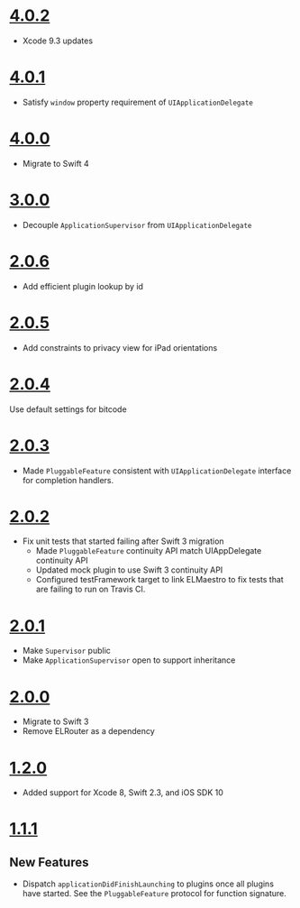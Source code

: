 # [4.0.2](https://github.com/Electrode-iOS/ELMaestro/releases/tag/v4.0.2)

- Xcode 9.3 updates

# [4.0.1](https://github.com/Electrode-iOS/ELMaestro/releases/tag/v4.0.1)

- Satisfy `window` property requirement of `UIApplicationDelegate`

# [4.0.0](https://github.com/Electrode-iOS/ELMaestro/releases/tag/v4.0.0)

- Migrate to Swift 4

# [3.0.0](https://github.com/Electrode-iOS/ELMaestro/releases/tag/v3.0.0)

- Decouple `ApplicationSupervisor` from `UIApplicationDelegate`

# [2.0.6](https://github.com/Electrode-iOS/ELMaestro/releases/tag/v2.0.6)

- Add efficient plugin lookup by id

# [2.0.5](https://github.com/Electrode-iOS/ELMaestro/releases/tag/v2.0.5)

- Add constraints to privacy view for iPad orientations

# [2.0.4](https://github.com/Electrode-iOS/ELMaestro/releases/tag/v2.0.4)

Use default settings for bitcode

# [2.0.3](https://github.com/Electrode-iOS/ELMaestro/releases/tag/v2.0.3)

- Made `PluggableFeature` consistent with `UIApplicationDelegate` interface for completion handlers.

# [2.0.2](https://github.com/Electrode-iOS/ELMaestro/releases/tag/v2.0.2)

- Fix unit tests that started failing after Swift 3 migration
  - Made `PluggableFeature` continuity API match UIAppDelegate continuity API
  - Updated mock plugin to use Swift 3 continuity API
  - Configured testFramework target to link ELMaestro to fix tests that are failing to run on Travis CI.

# [2.0.1](https://github.com/Electrode-iOS/ELMaestro/releases/tag/v2.0.1)

- Make `Supervisor` public
- Make `ApplicationSupervisor` open to support inheritance

# [2.0.0](https://github.com/Electrode-iOS/ELMaestro/releases/tag/v2.0.0)

- Migrate to Swift 3
- Remove ELRouter as a dependency

# [1.2.0](https://github.com/Electrode-iOS/ELMaestro/releases/tag/v1.2.0)

- Added support for Xcode 8, Swift 2.3, and iOS SDK 10

# [1.1.1](https://github.com/Electrode-iOS/ELMaestro/releases/tag/v1.2.1)

## New Features

-  Dispatch `applicationDidFinishLaunching` to plugins once all plugins have started.  See the `PluggableFeature` protocol for function signature.
